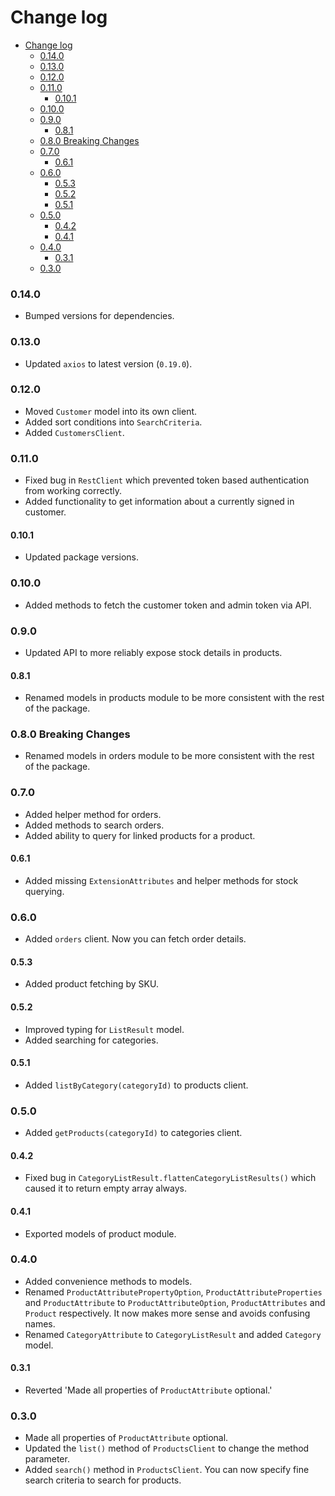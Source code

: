 # Change log

- [Change log](#change-log)
    - [0.14.0](#0140)
    - [0.13.0](#0130)
    - [0.12.0](#0120)
    - [0.11.0](#0110)
      - [0.10.1](#0101)
    - [0.10.0](#0100)
    - [0.9.0](#090)
      - [0.8.1](#081)
    - [0.8.0 Breaking Changes](#080-breaking-changes)
    - [0.7.0](#070)
      - [0.6.1](#061)
    - [0.6.0](#060)
      - [0.5.3](#053)
      - [0.5.2](#052)
      - [0.5.1](#051)
    - [0.5.0](#050)
      - [0.4.2](#042)
      - [0.4.1](#041)
    - [0.4.0](#040)
      - [0.3.1](#031)
    - [0.3.0](#030)

### 0.14.0

- Bumped versions for dependencies.

### 0.13.0

- Updated `axios` to latest version (`0.19.0`).

### 0.12.0

- Moved `Customer` model into its own client.
- Added sort conditions into `SearchCriteria`.
- Added `CustomersClient`.

### 0.11.0

- Fixed bug in `RestClient` which prevented token based authentication from working correctly.
- Added functionality to get information about a currently signed in customer.

#### 0.10.1

- Updated package versions.

### 0.10.0

- Added methods to fetch the customer token and admin token via API.

### 0.9.0

- Updated API to more reliably expose stock details in products.

#### 0.8.1

- Renamed models in products module to be more consistent with the rest of the package.

### 0.8.0 Breaking Changes

- Renamed models in orders module to be more consistent with the rest of the package.

### 0.7.0

- Added helper method for orders.
- Added methods to search orders.
- Added ability to query for linked products for a product.

#### 0.6.1

- Added missing `ExtensionAttributes` and helper methods for stock querying.

### 0.6.0

- Added `orders` client. Now you can fetch order details.

#### 0.5.3

- Added product fetching by SKU.

#### 0.5.2

- Improved typing for `ListResult` model.
- Added searching for categories.

#### 0.5.1

- Added `listByCategory(categoryId)` to products client.

### 0.5.0

- Added `getProducts(categoryId)` to categories client.

#### 0.4.2

- Fixed bug in `CategoryListResult.flattenCategoryListResults()` which caused it to return empty array always.

#### 0.4.1

- Exported models of product module.

### 0.4.0

- Added convenience methods to models.
- Renamed `ProductAttributePropertyOption`, `ProductAttributeProperties` and `ProductAttribute` to `ProductAttributeOption`, `ProductAttributes` and `Product` respectively. It now makes more sense and avoids confusing names.
- Renamed `CategoryAttribute` to `CategoryListResult` and added `Category` model.

#### 0.3.1

- Reverted 'Made all properties of `ProductAttribute` optional.'

### 0.3.0

- Made all properties of `ProductAttribute` optional.
- Updated the `list()` method of `ProductsClient` to change the method parameter.
- Added `search()` method in `ProductsClient`. You can now specify fine search criteria to search for products.
